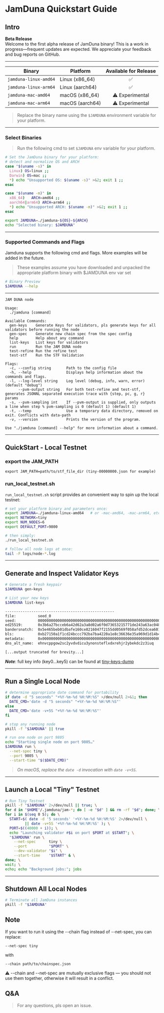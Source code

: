 # JamDuna Quickstart Guide

## Intro

**Beta Release**  
Welcome to the first alpha release of JamDuna binary! This is a work in progress—frequent updates are expected. We appreciate your feedback and bug reports on GitHub.


---


| Binary                        | Platform                   | Available for Release |
|------------------------------|----------------------------|:--------------------:|
| `jamduna-linux-amd64`        | Linux (x86_64)             | ✅                   |
| `jamduna-linux-arm64`        | Linux (aarch64)            | ✅                   |
| `jamduna-mac-amd64`          | macOS (x86_64)             | ⚠️  Experimental     |
| `jamduna-mac-arm64`          | macOS (aarch64)            | ⚠️  Experimental     |

> Replace the binary name using the `$JAMDUNA` environment variable for your platform.

---

### Select Binaries
> Run the following cmd to set `$JAMDUNA` env variable for your platform.


```bash
# Set the JamDuna binary for your platform:
# detect and normalize OS and ARCH
case "$(uname -s)" in
  Linux) OS=linux ;;
  Darwin) OS=mac ;;
  *) echo "Unsupported OS: $(uname -s)" >&2; exit 1 ;;
esac

case "$(uname -m)" in
  x86_64)   ARCH=amd64 ;;
  aarch64|arm64) ARCH=arm64 ;;
  *) echo "Unsupported ARCH: $(uname -m)" >&2; exit 1 ;;
esac

export JAMDUNA=./jamduna-${OS}-${ARCH}
echo "Selected binary: $JAMDUNA"
```

---

### Supported Commands and Flags

Jamduna supports the following cmd and flags. More examples will be added in the future.

> These examples assume you have downloaded and unpacked the appropriate platform binary with $JAMDUNA env var set

```bash
# Binary Preview
$JAMDUNA --help
```

---
```
JAM DUNA node

Usage:
  ./jamduna [command]

Available Commands:
  gen-keys    Generate Keys for validators, pls generate keys for all validators before running the node
  gen-spec    Generate new chain spec from the spec config
  help        Help about any command
  list-keys   List keys for validators
  run         Run the JAM DUNA node
  test-refine Run the refine test
  test-stf    Run the STF Validation

Flags:
  -c, --config string       Path to the config file
  -h, --help                Displays help information about the commands and flags.
  -l, --log-level string    Log level (debug, info, warn, error) (default "debug")
      --pvm-output string   For both test-refine and test-stf, generates JSONNL separated execution trace with {step, pc, g, r} params
  -s, --pvm-sampling int    If --pvm-output is supplied, only outputs a line when step % pvm-sampling is 0 (default 1) (default 1)
  -t, --temp                Use a temporary data directory, removed on exit. Conflicts with data-path
  -v, --version             Prints the version of the program.

Use "./jamduna [command] --help" for more information about a command.
```

---
## QuickStart - Local Testnet 

### export the JAM_PATH
```
export JAM_PATH=path/to/stf_file_dir (tiny-00000000.json for example)
```
### run_local_testnet.sh
`run_local_testnet.sh` script provides an convenient way to spin up the local testnet:


```bash
# set your platform binary and parameters once:
export JAMDUNA=./jamduna-linux-amd64   # or -mac-amd64, -mac-arm64, etc.
export NETWORK=tiny
export NUM_NODES=6
export DEFAULT_PORT=9800

# then simply:
./run_local_testnet.sh

# follow all node logs at once:
tail -F logs/node-*.log

```


---

## Generate and Inspect Validator Keys

```bash
# Generate a fresh keypair
$JAMDUNA gen-keys

# List your new keys
$JAMDUNA list-keys

--------------------------------------------------
file:          seed_0
seed:          0000000000000000000000000000000000000000000000000000000000000000
ed25519:       0x3b6a27bcceb6a42d62a3a8d02a6f0d73653215771de243a63ac048a18b59da29
bandersnatch:  0x5e465beb01dbafe160ce8216047f2155dd0569f058afd52dcea601025a8d161d
bls:           0xb27150a1f1cd24bccc792ba7ba4220a1e8c36636e35a969d1d14b4c89bce7d1d463474fb186114a89dd70e88506fefc9830756c27a7845bec1cb6ee31e07211afd0dde34f0dc5d89231993cd323973faa23d84d521fd574e840b8617c75d1a1d0102aa3c71999137001a77464ced6bb2885c460be760c709009e26395716a52c8c52e6e23906a455b4264e7d0c75466e
metadata:      0x0000000000000000000000000000000000000000000000000000000000000000000000000000000000000000000000000000000000000000000000000000000000000000000000000000000000000000000000000000000000000000000000000000000000000000000000000000000000000000000000000000000000000000
dns_alt_name:  ehnvcppgow2sc2yvdvdicu3ynonsteflxdxrehjr2ybekdc2z3iuq

[...output truncated for brevity...]
```
***Note***: full key info (key0...key5) can be found at [tiny-keys-dump](https://gist.github.com/mkchungs/6182667f9c6e752d3931d61e53718485)

---

## Run a Single Local Node

```bash
# determine appropriate date command for portability
if date -d "5 seconds" "+%Y-%m-%d %H:%M:%S" >/dev/null 2>&1; then
  DATE_CMD='date -d "5 seconds" "+%Y-%m-%d %H:%M:%S"'
else
  DATE_CMD='date -v+5S "+%Y-%m-%d %H:%M:%S"'
fi

# stop any running node
pkill -f "$JAMDUNA" || true

# run one node on port 9805
echo "Starting single node on port 9805…"
$JAMDUNA run \
  --net-spec tiny \
  --port 9805 \
  --start-time "$($DATE_CMD)"
```

> *On macOS, replace the `date -d` invocation with `date -v+5S`.*

---

## Launch a Local "Tiny" Testnet

```bash
# Run Tiny Testnet
pkill -f "$JAMDUNA" 2>/dev/null || true; \
for d in "$HOME"/.jamduna/jam-*; do [ -e "$d" ] && rm -rf "$d"; done; \
for i in $(seq 0 5); do \
  START=$( date -d '5 seconds' '+%Y-%m-%d %H:%M:%S' 2>/dev/null \
         || date -v+5S '+%Y-%m-%d %H:%M:%S' ); \
  PORT=$((40000 + i)); \
  echo "Launching validator #$i on port $PORT at $START"; \
  "$JAMDUNA" run \
    --net-spec      tiny \
    --port          "$PORT" \
    --dev-validator "$i" \
    --start-time    "$START" & \
done; \
wait; \
echo; echo "Background jobs:"; jobs
```

---

## Shutdown All Local Nodes

```bash
# Terminate all JamDuna instances
pkill -f "$JAMDUNA"
```

## Note
If you want to run it using the --chain flag instead of --net-spec, you can replace:
```
--net-spec tiny
```
with
```
--chain path/to/chainspec.json
```
⚠️ --chain and --net-spec are mutually exclusive flags — you should not use them together, otherwise it will result in a conflict.


## Q&A

> For any questions, pls open an issue.